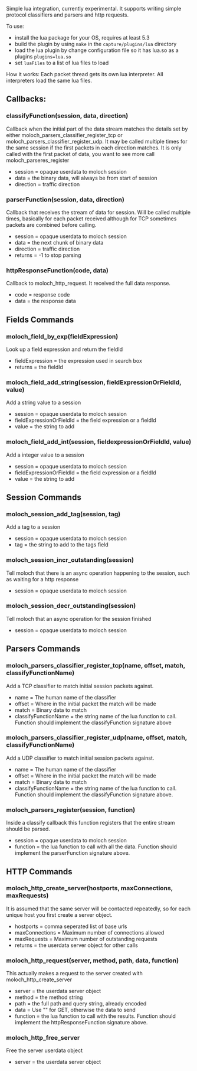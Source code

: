 Simple lua integration, currently experimental.  It supports writing simple protocol classifiers and parsers and http requests.

To use:
* install the lua package for your OS, requires at least 5.3
* build the plugin by using ```make``` in the ```capture/plugins/lua``` directory
* load the lua plugin by change configuration file so it has lua.so as a plugins ```plugins=lua.so```
* set ```luaFiles``` to a list of lua files to load


How it works:
Each packet thread gets its own lua interpreter.
All interpreters load the same lua files.

## Callbacks:

### classifyFunction(session, data, direction)
Callback when the initial part of the data stream matches the details set by either moloch_parsers_classifier_register_tcp or moloch_parsers_classifier_register_udp.  It may be called multiple times for the same session if the first packets in each direction matches.  It is only called with the first packet of data, you want to see more call moloch_parseres_register
* session = opaque userdata to moloch session
* data = the binary data, will always be from start of session
* direction = traffic direction

### parserFunction(session, data, direction)
Callback that receives the stream of data for session.  Will be called multiple times, basically for each packet received although for TCP sometimes packets are combined before calling.
* session = opaque userdata to moloch session
* data = the next chunk of binary data
* direction = traffic direction
* returns = -1 to stop parsing
 
### httpResponseFunction(code, data)
Callback to moloch_http_request.  It received the full data response.
* code = response code
* data = the response data

## Fields Commands
### moloch_field_by_exp(fieldExpression)
Look up a field expression and return the fieldId
* fieldExpression = the expression used in search box
* returns = the fieldId

### moloch_field_add_string(session, fieldExpressionOrFieldId, value)
Add a string value to a session
* session = opaque userdata to moloch session
* fieldExpressionOrFieldId = the field expression or a fieldId
* value = the string to add

### moloch_field_add_int(session, fieldexpressionOrFieldId, value)
Add a integer value to a session
* session = opaque userdata to moloch session
* fieldExpressionOrFieldId = the field expression or a fieldId
* value = the string to add

## Session Commands
### moloch_session_add_tag(session, tag)
Add a tag to a session
* session = opaque userdata to moloch session
* tag = the string to add to the tags field

### moloch_session_incr_outstanding(session)
Tell moloch that there is an async operation happening to the session, such as waiting for a http response
* session = opaque userdata to moloch session

### moloch_session_decr_outstanding(session)
Tell moloch that an async operation for the session finished
* session = opaque userdata to moloch session

## Parsers Commands

### moloch_parsers_classifier_register_tcp(name, offset, match, classifyFunctionName)
Add a TCP classifier to match initial session packets against.
* name = The human name of the classifier
* offset = Where in the initial packet the match will be made
* match = Binary data to match
* classifyFunctionName = the string name of the lua function to call.  Function should implement the classifyFunction signature above

### moloch_parsers_classifier_register_udp(name, offset, match, classifyFunctionName)
Add a UDP classifier to match initial session packets against.
* name = The human name of the classifier
* offset = Where in the initial packet the match will be made
* match = Binary data to match
* classifyFunctionName = the string name of the lua function to call.  Function should implement the classifyFunction signature above.

### moloch_parsers_register(session, function)
Inside a classify callback this function registers that the entire stream should be parsed.
* session = opaque userdata to moloch session
* function = the lua function to call with all the data.  Function should implement the parserFunction signature above.


## HTTP Commands

### moloch_http_create_server(hostports, maxConnections, maxRequests)
It is assumed that the same server will be contacted repeatedly, so for each unique host you first create a server object.
* hostports = comma seperated list of base urls
* maxConnections = Maximum number of connections allowed
* maxRequests = Maximum number of outstanding requests
* returns = the userdata server object for other calls

### moloch_http_request(server, method, path, data, function)
This actually makes a request to the server created with moloch_http_create_server
* server = the userdata server object
* method = the method string
* path = the full path and query string, already encoded
* data = Use "" for GET, otherwise the data to send
* function = the lua function to call with the results.  Function should implement the httpResponseFunction signature above.

### moloch_http_free_server
Free the server userdata object
* server = the userdata server object
